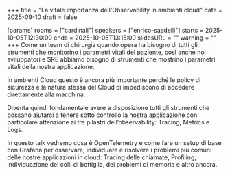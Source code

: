 +++
title = "La vitale importanza dell'Observability in ambienti cloud"
date = 2025-09-10
draft = false

[params]
rooms = ["cardinali"]
speakers = ["enrico-sasdelli"]
starts = 2025-10-05T12:30:00
ends = 2025-10-05T13:15:00
slidesURL = ""
warning = ""
+++
Come un team di chirurgia quando opera ha bisogno di tutti gli strumenti che monitorino i parametri vitali del paziente, così anche noi sviluppatori e SRE abbiamo bisogno di strumenti che mostrino i parametri vitali della nostra applicazione.

In ambienti Cloud questo è ancora più importante perché le policy di sicurezza e la natura stessa del Cloud ci impediscono di accedere direttamente alla macchina.

Diventa quindi fondamentale avere a disposizione tutti gli strumenti che possano aiutarci a tenere sotto controllo la nostra applicazione con particolare attenzione ai tre pilastri dell’observability: Tracing, Metrics e Logs.

In questo talk vedremo cosa è OpenTelemetry e come fare un setup di base con Grafana per osservare, individuare e risolvere i problemi più comuni delle nostre applicazioni in cloud: Tracing delle chiamate, Profiling, individuazione dei colli di bottiglia, dei problemi di memoria e altro ancora.

